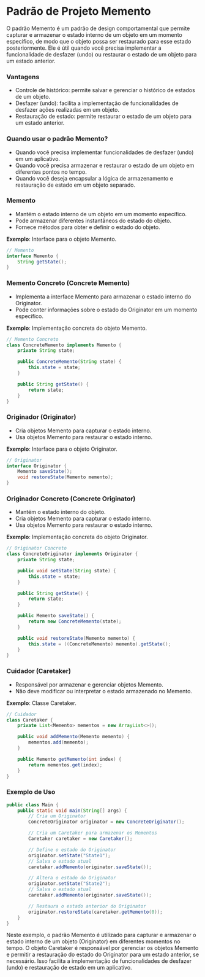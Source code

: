 # Padrão de Projeto Memento

O padrão Memento é um padrão de design comportamental que permite capturar e armazenar o estado interno de um objeto em um momento específico, de modo que o objeto possa ser restaurado para esse estado posteriormente. Ele é útil quando você precisa implementar a funcionalidade de desfazer (undo) ou restaurar o estado de um objeto para um estado anterior.

### Vantagens

- Controle de histórico: permite salvar e gerenciar o histórico de estados de um objeto.
- Desfazer (undo): facilita a implementação de funcionalidades de desfazer ações realizadas em um objeto.
- Restauração de estado: permite restaurar o estado de um objeto para um estado anterior.

### Quando usar o padrão Memento?

- Quando você precisa implementar funcionalidades de desfazer (undo) em um aplicativo.
- Quando você precisa armazenar e restaurar o estado de um objeto em diferentes pontos no tempo.
- Quando você deseja encapsular a lógica de armazenamento e restauração de estado em um objeto separado.

### Memento

- Mantém o estado interno de um objeto em um momento específico.
- Pode armazenar diferentes instantâneos do estado do objeto.
- Fornece métodos para obter e definir o estado do objeto.

**Exemplo**: Interface para o objeto Memento.

```java
// Memento
interface Memento {
    String getState();
}
```
### Memento Concreto (Concrete Memento)

- Implementa a interface Memento para armazenar o estado interno do Originator.
- Pode conter informações sobre o estado do Originator em um momento específico.

**Exemplo**: Implementação concreta do objeto Memento.

```java
// Memento Concreto
class ConcreteMemento implements Memento {
    private String state;

    public ConcreteMemento(String state) {
        this.state = state;
    }

    public String getState() {
        return state;
    }
}
```

### Originador (Originator)

- Cria objetos Memento para capturar o estado interno.
- Usa objetos Memento para restaurar o estado interno.

**Exemplo**: Interface para o objeto Originator.

```java
// Originator
interface Originator {
    Memento saveState();
    void restoreState(Memento memento);
}
```

### Originador Concreto (Concrete Originator)

- Mantém o estado interno do objeto.
- Cria objetos Memento para capturar o estado interno.
- Usa objetos Memento para restaurar o estado interno.

**Exemplo**: Implementação concreta do objeto Originator.

```java
// Originator Concreto
class ConcreteOriginator implements Originator {
    private String state;

    public void setState(String state) {
        this.state = state;
    }

    public String getState() {
        return state;
    }

    public Memento saveState() {
        return new ConcreteMemento(state);
    }

    public void restoreState(Memento memento) {
        this.state = ((ConcreteMemento) memento).getState();
    }
}
```

### Cuidador (Caretaker)

- Responsável por armazenar e gerenciar objetos Memento.
- Não deve modificar ou interpretar o estado armazenado no Memento.

**Exemplo**: Classe Caretaker.

```java
// Cuidador
class Caretaker {
    private List<Memento> mementos = new ArrayList<>();

    public void addMemento(Memento memento) {
        mementos.add(memento);
    }

    public Memento getMemento(int index) {
        return mementos.get(index);
    }
}
```

### Exemplo de Uso

```java
public class Main {
    public static void main(String[] args) {
        // Cria um Originator
        ConcreteOriginator originator = new ConcreteOriginator();

        // Cria um Caretaker para armazenar os Mementos
        Caretaker caretaker = new Caretaker();

        // Define o estado do Originator
        originator.setState("State1");
        // Salva o estado atual
        caretaker.addMemento(originator.saveState());

        // Altera o estado do Originator
        originator.setState("State2");
        // Salva o estado atual
        caretaker.addMemento(originator.saveState());

        // Restaura o estado anterior do Originator
        originator.restoreState(caretaker.getMemento(0));
    }
}
```

Neste exemplo, o padrão Memento é utilizado para capturar e armazenar o estado interno de um objeto (Originator) em diferentes momentos no tempo. O objeto Caretaker é responsável por gerenciar os objetos Memento e permitir a restauração do estado do Originator para um estado anterior, se necessário. Isso facilita a implementação de funcionalidades de desfazer (undo) e restauração de estado em um aplicativo.